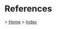 
<h1>References</h1>

<p>> <a href="../../../README.md">Home</a> > <a href="./index.md">Index</a></p>

</br>
